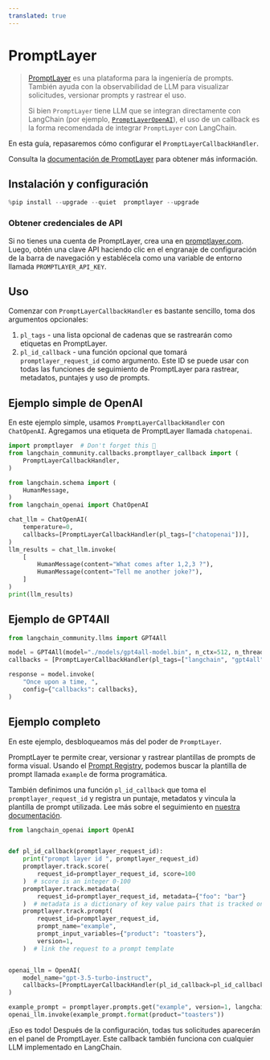 ```yaml
---
translated: true
---
```


# PromptLayer

>[PromptLayer](https://docs.promptlayer.com/introduction) es una plataforma para la ingeniería de prompts. También ayuda con la observabilidad de LLM para visualizar solicitudes, versionar prompts y rastrear el uso.
>
>Si bien `PromptLayer` tiene LLM que se integran directamente con LangChain (por ejemplo, [`PromptLayerOpenAI`](/docs/integrations/llms/promptlayer_openai)), el uso de un callback es la forma recomendada de integrar `PromptLayer` con LangChain.

En esta guía, repasaremos cómo configurar el `PromptLayerCallbackHandler`.

Consulta la [documentación de PromptLayer](https://docs.promptlayer.com/languages/langchain) para obtener más información.

## Instalación y configuración

```python
%pip install --upgrade --quiet  promptlayer --upgrade
```

### Obtener credenciales de API

Si no tienes una cuenta de PromptLayer, crea una en [promptlayer.com](https://www.promptlayer.com). Luego, obtén una clave API haciendo clic en el engranaje de configuración de la barra de navegación y
establécela como una variable de entorno llamada `PROMPTLAYER_API_KEY`.

## Uso

Comenzar con `PromptLayerCallbackHandler` es bastante sencillo, toma dos argumentos opcionales:
1. `pl_tags` - una lista opcional de cadenas que se rastrearán como etiquetas en PromptLayer.
2. `pl_id_callback` - una función opcional que tomará `promptlayer_request_id` como argumento. Este ID se puede usar con todas las funciones de seguimiento de PromptLayer para rastrear, metadatos, puntajes y uso de prompts.

## Ejemplo simple de OpenAI

En este ejemplo simple, usamos `PromptLayerCallbackHandler` con `ChatOpenAI`. Agregamos una etiqueta de PromptLayer llamada `chatopenai`.

```python
import promptlayer  # Don't forget this 🍰
from langchain_community.callbacks.promptlayer_callback import (
    PromptLayerCallbackHandler,
)
```

```python
from langchain.schema import (
    HumanMessage,
)
from langchain_openai import ChatOpenAI

chat_llm = ChatOpenAI(
    temperature=0,
    callbacks=[PromptLayerCallbackHandler(pl_tags=["chatopenai"])],
)
llm_results = chat_llm.invoke(
    [
        HumanMessage(content="What comes after 1,2,3 ?"),
        HumanMessage(content="Tell me another joke?"),
    ]
)
print(llm_results)
```

## Ejemplo de GPT4All

```python
from langchain_community.llms import GPT4All

model = GPT4All(model="./models/gpt4all-model.bin", n_ctx=512, n_threads=8)
callbacks = [PromptLayerCallbackHandler(pl_tags=["langchain", "gpt4all"])]

response = model.invoke(
    "Once upon a time, ",
    config={"callbacks": callbacks},
)
```

## Ejemplo completo

En este ejemplo, desbloqueamos más del poder de `PromptLayer`.

PromptLayer te permite crear, versionar y rastrear plantillas de prompts de forma visual. Usando el [Prompt Registry](https://docs.promptlayer.com/features/prompt-registry), podemos buscar la plantilla de prompt llamada `example` de forma programática.

También definimos una función `pl_id_callback` que toma el `promptlayer_request_id` y registra un puntaje, metadatos y vincula la plantilla de prompt utilizada. Lee más sobre el seguimiento en [nuestra documentación](https://docs.promptlayer.com/features/prompt-history/request-id).

```python
from langchain_openai import OpenAI


def pl_id_callback(promptlayer_request_id):
    print("prompt layer id ", promptlayer_request_id)
    promptlayer.track.score(
        request_id=promptlayer_request_id, score=100
    )  # score is an integer 0-100
    promptlayer.track.metadata(
        request_id=promptlayer_request_id, metadata={"foo": "bar"}
    )  # metadata is a dictionary of key value pairs that is tracked on PromptLayer
    promptlayer.track.prompt(
        request_id=promptlayer_request_id,
        prompt_name="example",
        prompt_input_variables={"product": "toasters"},
        version=1,
    )  # link the request to a prompt template


openai_llm = OpenAI(
    model_name="gpt-3.5-turbo-instruct",
    callbacks=[PromptLayerCallbackHandler(pl_id_callback=pl_id_callback)],
)

example_prompt = promptlayer.prompts.get("example", version=1, langchain=True)
openai_llm.invoke(example_prompt.format(product="toasters"))
```

¡Eso es todo! Después de la configuración, todas tus solicitudes aparecerán en el panel de PromptLayer.
Este callback también funciona con cualquier LLM implementado en LangChain.
